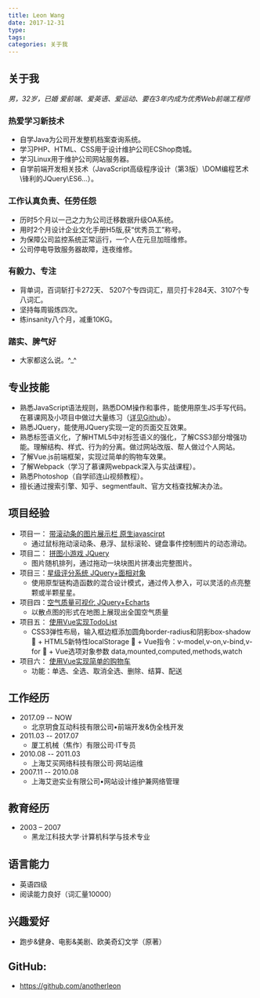 ```yaml
---
title: Leon Wang
date: 2017-12-31
type: 
tags:
categories: 关于我
---
```

## 关于我
*男，32岁，已婚*
*爱前端、爱英语、爱运动、要在3年内成为优秀Web前端工程师*
<!-- more -->

### 热爱学习新技术
 * 自学Java为公司开发整机档案查询系统。
 * 学习PHP、HTML、CSS用于设计维护公司ECShop商城。
 * 学习Linux用于维护公司网站服务器。
 * 自学前端开发相关技术（JavaScript高级程序设计（第3版）\DOM编程艺术\锋利的JQuery\ES6…）。

### 工作认真负责、任劳任怨
 * 历时5个月以一己之力为公司迁移数据升级OA系统。
 * 用时2个月设计企业文化手册H5版,获“优秀员工”称号。
 * 为保障公司监控系统正常运行，一个人在元旦加班维修。
 * 公司停电导致服务器故障，连夜维修。

### 有毅力、专注
 * 背单词，百词斩打卡272天、 5207个专四词汇，扇贝打卡284天、3107个专八词汇。
 * 坚持每周锻炼四次。
 * 练insanity八个月，减重10KG。

### 踏实、脾气好
 * 大家都这么说。^_^

## 专业技能
* 熟悉JavaScript语法规则，熟悉DOM操作和事件，能使用原生JS手写代码。在慕课网及小项目中做过大量练习（[详见Github](https://github.com/anotherleon)）。
* 熟悉JQuery，能使用JQuery实现一定的页面交互效果。
* 熟悉标签语义化，了解HTML5中对标签语义的强化，了解CSS3部分增强功能。理解结构、样式、行为的分离。做过网站改版、帮人做过个人网站。
* 了解Vue.js前端框架，实现过简单的购物车效果。
* 了解Webpack（学习了慕课网webpack深入与实战课程）。
* 熟悉Photoshop（自学祁连山视频教程）。
* 擅长通过搜索引擎、知乎、segmentfault、官方文档查找解决办法。

## 项目经验
* 项目一： [带滚动条的图片展示栏 原生javascirpt](https://anotherleon.github.io/leon's%20project/带滚动条的展示栏/index.html)
	+ 通过鼠标拖动滚动条、悬浮、鼠标滚轮、键盘事件控制图片的动态滑动。
* 项目二： [拼图小游戏 JQuery](https://anotherleon.github.io/leon's%20project/拼图小游戏/index.html)
	+ 图片随机排列，通过拖动一块块图片拼凑出完整图片。
* 项目三：[星级评分系统 JQuery+面相对象](https://anotherleon.github.io/leon's%20project/rating/index5.html) 
	+ 使用原型链构造函数的混合设计模式，通过传入参入，可以灵活的点亮整颗或半颗星星。
* 项目四：[空气质量可视化 JQuery+Echarts](https://anotherleon.github.io/leon's%20project/空气质量可视化/index.html) 
	+ 以散点图的形式在地图上展现出全国空气质量
* 项目五： [使用Vue实现TodoList](https://anotherleon.github.io/leon's%20project/TodoList-Vue/todolist.html)
	+ CSS3弹性布局，输入框边框添加圆角border-radius和阴影box-shadow
	+ HTML5新特性localStorage
	+ Vue指令：v-model,v-on,v-bind,v-for
	+ Vue选项对象参数 data,mounted,computed,methods,watch
* 项目六： [使用Vue实现简单的购物车](https://anotherleon.github.io/leon's%20project/ShoppingCart-Vue/cart.html)
	+ 功能：单选、全选、取消全选、删除、结算、配送

## 工作经历
* 2017.09 -- NOW
	+ 北京玥食互动科技有限公司•前端开发&伪全栈开发
* 2011.03 -- 2017.07 
	+ 厦工机械（焦作）有限公司·IT专员
* 2010.08 -- 2011.03
	+ 上海艾买网络科技有限公司·网站运维
* 2007.11 -- 2010.08
	+ 上海艾逊实业有限公司•网站设计维护兼网络管理	

## 教育经历
* 2003 – 2007
	+ 黑龙江科技大学·计算机科学与技术专业 

## 语言能力
* 英语四级
* 阅读能力良好（词汇量10000）

## 兴趣爱好
* 跑步&健身、电影&美剧、欧美奇幻文学（原著）

## GitHub:
* https://github.com/anotherleon